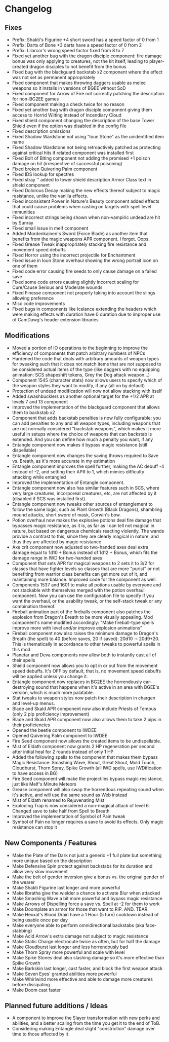# Changelog

## Fixes

- Prefix: Shakti's Figurine +4 short sword has a speed factor of 0 from 1
- Prefix: Darts of Bone +3 darts have a speed factor of 0 from 2
- Prefix: Lilarcor's wrong speed factor fixed from 8 to 7
- Fixed yet another bug with the dragon disciple component: fire damage bonus was only applying to creatures, not the kit itself, leading to player-created dragon disciples to not benefit from the bonus
- Fixed bug with the blackguard backstab x2 component where the effect was not set as permanent appropriately
- Fixed component that makes throwing daggers usable as melee weapons so it installs in versions of BGEE without SoD
- Fixed component for Arrow of Fire not correctly patching the description for non-BG2EE games
- Fixed component making a check twice for no reason
- Fixed yet another bug with dragon disciple component giving them access to Horrid Wilting instead of Incendiary Cloud
- Fixed shield component changing the description of the base Tower Shield even if the option was disabled in the config file
- Fixed description omissions
- Fixed Shadow Wardstone not using "Ioun Stone" as the unidentified item name
- Fixed Shadow Wardstone not being retroactively patched as protecting against critical hits if related component was installed first
- Fixed Bolt of Biting component not adding the promised +1 poison damage on hit (irrespective of successful poisoning)
- Fixed broken Quivering Palm component
- Fixed IDS lookup for spectres
- Fixed stray '\' added to tower shield description Armor Class text in shield component
- Fixed Dolorous Decay making the new effects thereof subject to magic resistance, unlike the vanilla effects.
- Fixed inconsistent Power in Nature's Beauty component added effects that could cause problems when casting on targets with spell level immunities
- Fixed incorrect strings being shown when non-vampiric undead are hit by Sunray
- Fixed small issue in melf component
- Added Mordenkainen's Sword (Force Blade) as another item that benefits from the magic weapons APR component. I forgot. Oops.
- Fixed Grease Tweak inappropriately stacking fire resistance and movement speed debuffs
- Fixed Horror using the incorrect projectile for Enchantment
- Fixed issue in Ioun Stone overhaul showing the wrong portrait icon on one of them
- Fixed code error causing fire seeds to only cause damage on a failed save
- Fixed some code errors causing slightly incorrect scaling for Cure/Cause Serious and Moderate wounds
- Fixed Finesse component not properly taking into account the slings allowing preference
- Misc code improvements
- Fixed bugs in components like Icelance extending the headers which were making effects with duration have 0 duration due to improper use of CamDawg's header extension libraries

## Modifications

- Moved a portion of IO operations to the beginning to improve the efficiency of components that patch arbitrary numbers of NPCs
- Hardened the code that deals with arbitrary amounts of weapon types for tweaking such that it does not match items that are not supposed to be considered actual items of the type (like daggers with no equipping animation: SCS shapeshift tokens, Grey the Dog attack weapon...)
- Component 1545 (character stats) now allows users to specify which of the weapon styles they want to modify, if any (all on by default)
- Protection of undead modification will now not allow stacking with itself
- Added swashbucklers as another optional target for the +1/2 APR at levels 7 and 13 component
- Improved the implementation of the blackguard component that allows them to backstab x2
- Component that adds backstab penalties is now fully configurable: you can add penalties to any and all weapon types, including weapons that are not normally considered "backstab weapons", which makes it more useful in setups where the choice of weapons that can backstab is extended. And you can define how much a penalty you want, if any
- Entangle component now makes it bypass magic resistance (still dispellable)
- Entangle component now changes the saving throws required to Save vs. Breath, as it's more accurate in my estimation
- Entangle component improves the spell further, making the AC debuff -4 instead of -2, and setting their APR to 1, which mimics difficulty attacking while entangled
- Improved the implementation of Entangle component.
- Entangle component now also has similar features such in SCS, where very large creatures, incorporeal creatures, etc, are not affected by it (disabled if SCS was installed first).
- Entangle component now tweaks other sources of entanglement to follow the same logic, such as Plant Growth (Black Dragons), shambling mound attacks, short sword of mask, Corwin's bow.
- Potion overhaul now makes the explosive potions deal fire damage that bypasses magic resistance, as it is, as far as I can tell not magical in nature, but based on dangerous chemicals reacting violently. The wands provide a contrast to this, since they are clearly magical in nature, and thus they are affected by magic resistance
- Axe crit component now adjusted so two-handed axes deal extra damage equal to 1d10 + Bonus instead of 1d12 + Bonus, which fits the damage range in IWD for two-handed axes
- Component that sets APR for magical weapons to 2 sets it to 3/2 for classes that have fighter levels so classes that are more "purist" or not benefiting from warrior class benefits can get more out of it, and maintaining more balance. Improved code for the component as well.
- Components 1537 and 1601 to make all potions usable by everyone and not stackable with themselves merged with the potion overhaul component. Now you can use the configuration file to specify if you want the overhaul, or the usability tweak, or the self-stack tweak or any combination thereof.
- Fireball animation part of the fireballs component also patches the explosion from Dragon's Breath to be more visually appealing. Mod component's name modified accordingly: "Make fireball-type spells improve more with level and/or improve explosion animations"
- Fireball component now also raises the minimum damage to Dragon's Breath (the spell) to 40 (before saves, 20 if saved): 20d10 ⇾ 20d9+20. This is thematically in accordance to other tweaks to powerful spells in this mod
- Planetar and Deva components now allow both to instantly cast all of their spells
- Shield component now allows you to opt in or out from the movement speed debuffs. It's OFF by default, that is, no movement speed debuffs will be applied unless you change it.
- Entangle component now replaces in BG2EE the horrendously ear-destroying sound that happens when it's active in an area with BGEE's version, which is much more palatable.
- Stat tweaks to weapon styles now patch their description in chargen and level-up menus.
- Blade and Skald APR component now also include Priests of Tempus (only 2 pip proficiency improvement)
- Blade and Skald APR component now also allows them to take 2 pips in their proficiencies
- Opened the beetle component to IWDEE
- Opened Quivering Palm component to IWDEE
- Fire Seed component now allows the created items to be undispellable.
- Mist of Eldath component now grants 2 HP regeneration per second after initial heal for 2 rounds instead of only 1 HP
- Added the following spells to the component that makes them bypass Magic Resistance: Smashing Wave, Shout, Great Shout, Mold Touch, Cloudburst, Thorn Spray, Spike Growth (all IWD spells, use IWDification to have access in BG)
- Fire Seed component will make the projectiles bypass magic resistance, just like Melf's Minute Meteors
- Grease component will also swap the horrendous repeating sound when it's active, and will use the same sound as Web instead
- Mist of Eldath renamed to Rejuvenating Mist
- Exploding Trap is now considered a non-magical attack of level 6. Changed save to take half from Spell to Breath
- Improved the implementation of Symbol of Pain tweak
- Symbol of Pain no longer requires a save to avoid its effects. Only magic resistance can stop it

## New Components / Features

- Make the Plate of the Dark not just a generic +1 full plate but something more unique based on the description
- Make Defensive Spin protect against backstabs for its duration and allow very slow movement
- Make the belt of gender inversion give a bonus vs. the original gender of the wearer
- Make Shakti Figurine last longer and more powerful
- Make Ilbratha give the wielder a chance to activate Blur when attacked
- Make Smashing Wave a bit more powerful and bypass magic resistance
- Make Arrows of Dispelling force a save vs. Spell at -2 for them to work
- Make Doomplate an armor for those that want to RIP. AND. TEAR.
- Make Hexxat's Blood Drain have a 1 Hour (5 turn) cooldown instead of being usable once per day
- Make everyone able to perform omnidirectional backstabs (aka face-stabbing)
- Make Acid Arrow's extra damage not subject to magic resistance
- Make Static Charge electrocute twice as often, but for half the damage
- Make Cloudburst last longer and less horrendously bad
- Make Thorn Spray more powerful and scale with level
- Make Spike Stones deal also slashing damage so it's more effective than Spike Growth
- Make Barkskin last longer, cast faster, and block the first weapon attack
- Make Seven Eyes' granted abilities more powerful
- Make Whirlwind more effective and able to damage more creatures before dissipating
- Make Doom cast faster

## Planned future additions / Ideas

- A component to improve the Slayer transformation with new perks and abilities, and a better scaling from the time you get it to the end of ToB.
- Considering making Entangle deal slight "constriction" damage over time to those affected by it
